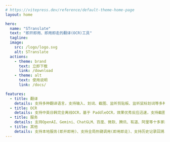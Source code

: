 ```yaml
---
# https://vitepress.dev/reference/default-theme-home-page
layout: home

hero:
  name: "STranslate"
  text: "即开即用、即用即走的翻译(OCR)工具"
  tagline: 
  image:
    src: /logo/logo.svg
    alt: STranslate
  actions:
    - theme: brand
      text: 立即下载
      link: /download
    - theme: alt
      text: 使用说明
      link: /docs/

features:
  - title: 翻译
    details: 支持多种翻译语言，支持输入、划词、截图、监听剪贴板、监听鼠标划词等多种翻译方式，支持同时显示多个服务翻译结果，方便比较翻译结果
  - title: OCR
    details: 支持中英日韩完全离线OCR，基于 PaddleOCR，效果优秀反应迅速，支持截图、剪贴板、文件OCR，支持静默OCR，同时支持百度、腾讯OCR
  - title: 服务
    details: 支持OpenAI、Gemini、ChatGLM、百度、微软、腾讯、有道、阿里等十多家翻译服务接入，同时还提供免费API可供选择
  - title: 其他
    details: 支持本地服务(即开即用)、支持全局热键调用(即用即走)、支持历史记录回溯、支持在线升级、支持自定义Prompts、支持二维码识别
---
```


